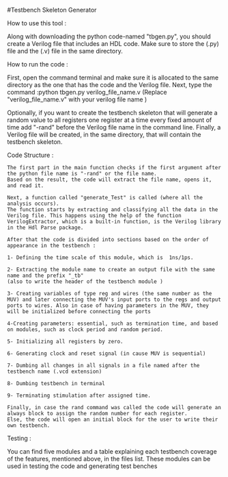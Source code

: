 #Testbench Skeleton Generator 

How to use this tool : 

  Along with downloading the python code-named "tbgen.py", you should create a Verilog file that includes an HDL code. Make sure to store the (.py) file and the (.v) file in the same directory.
  
How to run the code : 

  First, open the command terminal and make sure it is allocated to the same directory as the one that has the code and the Verilog file.
  Next, type the command :python tbgen.py verilog_file_name.v (Replace "verilog_file_name.v" with your verilog file name )
  
  Optionally, if you want to create the testbench skeleton that will generate a random value to all registers one register at a time every fixed amount of time add "-rand" before the Verilog file name in the command line.
  Finally, a Verilog file will be created, in the same directory, that will contain the testbench skeleton.
  
 Code Structure : 
    
    The first part in the main function checks if the first argument after the python file name is "-rand" or the file name. 
    Based on the result, the code will extract the file name, opens it, and read it. 
    
    Next, a function called "generate_Test" is called (where all the analysis occurs). 
    The function starts by extracting and classifying all the data in the Verilog file. This happens using the help of the function 
    VerilogExtractor, which is a built-in function, is the Verilog library in the Hdl Parse package.
    
    After that the code is divided into sections based on the order of appearance in the testbench :
    
    1- Defining the time scale of this module, which is  1ns/1ps.
    
    2- Extracting the module name to create an output file with the same name and the prefix "_tb"
    (also to write the header of the testbench module )
    
    3- Creating variables of type reg and wires (the same number as the MUV) and later connecting the MUV's input ports to the regs and output ports to wires. Also in case of having parameters in the MUV, they will be initialized before connecting the ports 
    
    4-Creating parameters: essential, such as termination time, and based on modules, such as clock period and random period. 
    
    5- Initializing all registers by zero.
    
    6- Generating clock and reset signal (in cause MUV is sequential)
    
    7- Dumbing all changes in all signals in a file named after the testbench name (.vcd extension)
    
    8- Dumbing testbench in terminal 
    
    9- Terminating stimulation after assigned time.
    
    Finally, in case the rand command was called the code will generate an always block to assign the random number for each register.
    Else, the code will open an initial block for the user to write their own testbench. 
  

  
  Testing :
  
  You can find five modules and a table explaining each testbench coverage of the features, mentioned above, in the files list. These modules can be used in testing the code and generating test benches
